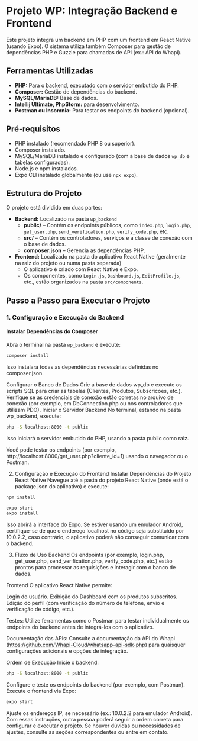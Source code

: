 # Projeto WP: Integração Backend e Frontend

Este projeto integra um backend em PHP com um frontend em React 
Native (usando Expo). O sistema utiliza também Composer 
para gestão de dependências PHP e Guzzle para chamadas de 
API (ex.: API do Whapi).

## Ferramentas Utilizadas

- **PHP:** Para o backend, executado com o servidor embutido do PHP.
- **Composer:** Gestão de dependências do backend.
- **MySQL/MariaDB:** Base de dados.
- **Intellij Ultimate, PhpStorm:** para desenvolvimento.
- **Postman ou Insomnia:** Para testar os endpoints do backend (opcional).

## Pré-requisitos

- PHP instalado (recomendado PHP 8 ou superior).
- Composer instalado.
- MySQL/MariaDB instalado e configurado (com a base de dados `wp_db` e tabelas configuradas).
- Node.js e npm instalados.
- Expo CLI instalado globalmente (ou use `npx expo`).

## Estrutura do Projeto

O projeto está dividido em duas partes:

- **Backend:** Localizado na pasta `wp_backend`
    - **public/** – Contém os endpoints públicos, como `index.php`, `login.php`, `get_user.php`, `send_verification.php`, `verify_code.php`, etc.
    - **src/** – Contém os controladores, serviços e a classe de conexão com o base de dados.
    - **composer.json** – Gerencia as dependências PHP.
- **Frontend:** Localizado na pasta do aplicativo React Native (geralmente na raiz do projeto ou numa pasta separada)
    - O aplicativo é criado com React Native e Expo.
    - Os componentes, como `Login.js`, `Dashboard.js`, `EditProfile.js`, etc., estão organizados na pasta `src/components`.

## Passo a Passo para Executar o Projeto

### 1. Configuração e Execução do Backend

#### Instalar Dependências do Composer

Abra o terminal na pasta `wp_backend` e execute:
```bash
composer install
```
Isso instalará todas as dependências necessárias definidas no composer.json.

Configurar o Banco de Dados
Crie a base de dados wp_db e execute os scripts SQL para criar as tabelas (Clientes, Produtos, Subscricoes, etc.).
Verifique se as credenciais de conexão estão corretas no arquivo de conexão (por exemplo, em DbConnection.php ou nos controladores que utilizam PDO).
Iniciar o Servidor Backend
No terminal, estando na pasta wp_backend, execute:

```bash
php -S localhost:8000 -t public
```
Isso iniciará o servidor embutido do PHP, usando a pasta public como raiz.

Você pode testar os endpoints (por exemplo, http://localhost:8000/get_user.php?cliente_id=1) usando o navegador ou o Postman.

2. Configuração e Execução do Frontend
Instalar Dependências do Projeto React Native
Navegue até a pasta do projeto React Native (onde está o package.json do aplicativo) e execute:

```bash
npm install
```

```bash
expo start
expo install
```
Isso abrirá a interface do Expo. Se estiver usando um emulador 
Android, certifique-se de que o endereço localhost no código 
seja substituído por 10.0.2.2, caso contrário, o aplicativo 
poderá não conseguir comunicar com o backend.

3. Fluxo de Uso
Backend
Os endpoints (por exemplo, login.php, get_user.php, send_verification.php, verify_code.php, etc.) estão prontos para processar as requisições e interagir com o banco de dados.

Frontend
O aplicativo React Native permite:

Login do usuário.
Exibição do Dashboard com os produtos subscritos.
Edição do perfil (com verificação do número de telefone, envio e verificação de código, etc.).


Testes:
Utilize ferramentas como o Postman para testar individualmente os endpoints do backend antes de integrá-los com o aplicativo.

Documentação das APIs:
Consulte a documentação da API do Whapi (https://github.com/Whapi-Cloud/whatsapp-api-sdk-php) para quaisquer configurações adicionais e opções de integração.

Ordem de Execução
Inicie o backend:
```bash
php -S localhost:8000 -t public
```
Configure e teste os endpoints do backend (por exemplo, com Postman).
Execute o frontend via Expo:
```bash
expo start
```
Ajuste os endereços IP, se necessário (ex.: 10.0.2.2 para emulador Android).
Com essas instruções, outra pessoa poderá seguir a ordem correta para configurar e executar o projeto. Se houver dúvidas ou necessidades de ajustes, consulte as seções correspondentes ou entre em contato.
